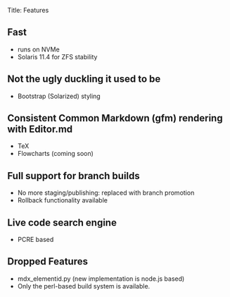 Title: Features

## Fast 

- runs on NVMe
- Solaris 11.4 for ZFS stability

## Not the ugly duckling it used to be

- Bootstrap (Solarized) styling

## Consistent Common Markdown (gfm) rendering with Editor.md

- TeX
- Flowcharts (coming soon)

## Full support for branch builds

- No more staging/publishing: replaced with branch promotion
- Rollback functionality available

## Live code search engine

- PCRE based

## Dropped Features

- mdx_elementid.py (new implementation is node.js based)
- Only the perl-based build system is available.
